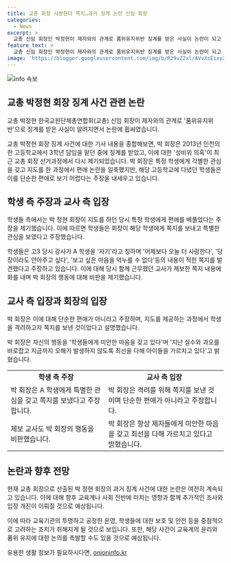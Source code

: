 ```yaml
---
title: 교총 회장 사랑한다 쪽지…과거 징계 논란 신임 회장
categories:
  - News
excerpt: >
  교총 신임 회장인 박정현이 제자와의 관계로 품위유지위반 징계를 받은 사실이 논란이 되고 있다. 박 회장은 과거 학생에게 쪽지를 보내고 편애를 베풀었다는 주장에 대해 의혹을 부인하고 있지만, 당시 해당 학교 학생들은 이를 단순한 편애로 보기 어렵다고 주장하고 있다. 이에 대한 박 회장의 입장은 분분한 반응을 일으키고 있으며, 교육계와 교사단체에 큰 파장을 일으키고 있다.
feature_text: >
  교총 신임 회장인 박정현이 제자와의 관계로 품위유지위반 징계를 받은 사실이 논란이 되고 있다. 박 회장은 과거 학생에게 쪽지를 보내고 편애를 베풀었다는 주장에 대해 의혹을 부인하고 있지만, 당시 해당 학교 학생들은 이를 단순한 편애로 보기 어렵다고 주장하고 있다. 이에 대한 박 회장의 입장은 분분한 반응을 일으키고 있으며, 교육계와 교사단체에 큰 파장을 일으키고 있다.
image: 'https://blogger.googleusercontent.com/img/b/R29vZ2xl/AVvXsEixyZcFfHzMRdzZMjFBmAUKJYCLCGyLL1o632UiGVXcaFdKo_bkvkuCioo0uUKlGfBVcT3P84aROyZIXSBEx3Aw5nCQ3pTgDom1WDC4m8eifvWiAmWEEVb4x6G_l8C0QH225ldMjyaFvpxGEBGNO37VmDTDMHGhJPq73UglMfDca1-0aw/s1600/blogspot.png'
---
```


<p><img src="https://blogger.googleusercontent.com/img/b/R29vZ2xl/AVvXsEixyZcFfHzMRdzZMjFBmAUKJYCLCGyLL1o632UiGVXcaFdKo_bkvkuCioo0uUKlGfBVcT3P84aROyZIXSBEx3Aw5nCQ3pTgDom1WDC4m8eifvWiAmWEEVb4x6G_l8C0QH225ldMjyaFvpxGEBGNO37VmDTDMHGhJPq73UglMfDca1-0aw/s1600/blogspot.png" alt="info 속보" /></p>

<h2 data-ke-size="size26">교총 박정현 회장 징계 사건 관련 논란</h2>

<p>교총 박정현 한국교원단체총연합회(교총) 신임 회장이 제자와의 관계로 '품위유지위반'으로 징계를 받은 사실이 알려지면서 논란에 휩싸였습니다.</p>

<p data-ke-size="size16">교총 박정현 회장 징계 사건에 대한 기사 내용을 종합해보면, 박 회장은 2013년 인천의 한 고등학교에서 3학년 담임을 맡던 중에 징계를 받았고, 이에 대한 '성비위 의혹'이 최근 교총 회장 선거과정에서 다시 제기되었습니다. 박 회장은 특정 학생에게 각별한 관심을 갖고 지도를 한 과정에서 편애 논란을 일축했지만, 해당 고등학교에 다녔던 학생들은 이를 단순한 편애로 보기 어렵다는 주장을 내세우고 있습니다.</p>

<h2 data-ke-size="size26">학생 측 주장과 교사 측 입장</h2>

<p>학생들 측에서는 박 정현 회장이 지도를 하던 당시 특정 학생에게 편애를 베풀었다는 주장을 제기했습니다. 이에 따르면 학생들은 회장이 해당 학생에게 쪽지를 보내고 특별한 관심을 보였다고 주장했습니다.</p>

<p data-ke-size="size16">학생들은 고3 당시 강사가 A 학생을 '자기'라고 칭하며 '어제보다 오늘 더 사랑한다', '당장이라도 안아주고 싶다', '보고 싶은 마음을 억누를 수 없다'등의 내용이 적힌 쪽지를 발견했다고 주장하고 있습니다. 이에 대해 당시 함께 근무했던 교사가 제보한 쪽지 내용에 화를 내며 박 회장의 행동에 대해 비판을 제기했습니다.</p>

<h2 data-ke-size="size26">교사 측 입장과 회장의 입장</h2>

<p>박 회장은 이에 대해 단순한 편애가 아니라고 주장하며, 지도를 제공하는 과정에서 학생을 격려하고자 쪽지를 보낸 것이었다고 설명했습니다.</p>

<p data-ke-size="size16">박 회장은 자신의 행동을 '학생들에게 미안한 마음을 갖고 있다'며 '지난 실수와 과오를 바로잡고 지금까지 오해가 발생하지 않도록 최선을 다해 아이들을 가르치고 있다'고 밝혔습니다.</p>

<table>
    <tr>
        <td style="text-align: center; height: 17px;"><b>학생 측 주장</b></td>
        <td style="text-align: center; height: 17px;"><b>교사 측 입장</b></td>
    </tr>
    <tr>
        <td>박 회장은 A 학생에게 특별한 관심을 갖고 쪽지를 보냈다고 주장합니다.</td>
        <td>박 회장은 격려를 위해 쪽지를 보낸 것이며 단순한 편애가 아니라고 주장합니다.</td>
    </tr>
    <tr>
        <td>제보 교사도 박 회장의 행동을 비판했습니다.</td>
        <td>박 회장은 항상 제자들에게 미안한 마음을 갖고 최선을 다해 가르치고 있다고 밝혔습니다.</td>
    </tr>
</table>

<h2 data-ke-size="size26">논란과 향후 전망</h2>

<p>현재 교총 회장으로 선출된 박 정현 회장의 과거 징계 사건에 대한 논란은 여전히 계속되고 있습니다. 이에 대해 향후 교육계나 사회 전반에 미치는 영향과 함께 추가적인 조사와 입장 개진이 이뤄질 것으로 예상됩니다.</p>

<p data-ke-size="size16">이에 따라 교육기관의 투명하고 공정한 운영, 학생들에 대한 보호 및 안전 등을 중점적으로 고려하는 조치가 취해지게 될 것으로 보입니다. 또한, 해당 사건이 교육계의 윤리와 품위 유지에 대한 논의를 촉발할 수도 있을 것으로 예상됩니다.</p>
유용한 생활 정보가 필요하시다면, <a href="https://onioninfo.kr" rel="dofollow">onioninfo.kr</a>


